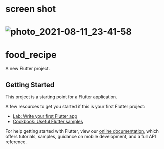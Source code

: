 # screen shot

# ![photo_2021-08-11_23-41-58](https://user-images.githubusercontent.com/66880935/129081407-15d3f7f0-88a2-4b50-ac67-c71af556b911.jpg)


# food_recipe

A new Flutter project.

## Getting Started

This project is a starting point for a Flutter application.

A few resources to get you started if this is your first Flutter project:

- [Lab: Write your first Flutter app](https://flutter.dev/docs/get-started/codelab)
- [Cookbook: Useful Flutter samples](https://flutter.dev/docs/cookbook)

For help getting started with Flutter, view our
[online documentation](https://flutter.dev/docs), which offers tutorials,
samples, guidance on mobile development, and a full API reference.

